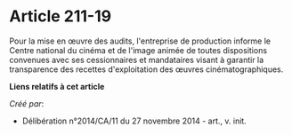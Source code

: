 # Article 211-19

Pour la mise en œuvre des audits, l'entreprise de production informe le Centre national du cinéma et de l'image animée de
toutes dispositions convenues avec ses cessionnaires et mandataires visant à garantir la transparence des recettes
d'exploitation des œuvres cinématographiques.

**Liens relatifs à cet article**

_Créé par_:

  - Délibération n°2014/CA/11 du 27 novembre 2014 - art., v. init.
